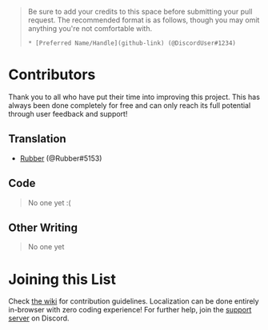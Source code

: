 > Be sure to add your credits to this space before submitting your pull request. The recommended format is as follows, though you may omit anything you're not comfortable with.
> ```
> * [Preferred Name/Handle](github-link) (@DiscordUser#1234)
> ```

# Contributors
Thank you to all who have put their time into improving this project. This has always been done completely for free and can only reach its full potential through user feedback and support!

## Translation
* [Rubber](https://github.com/RubblaBubbla) (@Rubber#5153)


## Code
> No one yet :(

## Other Writing
> No one yet

# Joining this List
Check [the wiki](https://github.com/Firefly042/ultimate-assistant-pycord/wiki/Contributing) for contribution guidelines. Localization can be done entirely in-browser with zero coding experience!
For further help, join the [support server](https://discord.gg/VZYKBptWFJ) on Discord.
